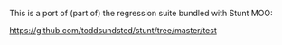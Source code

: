 This is a port of (part of) the regression suite bundled with Stunt MOO:

https://github.com/toddsundsted/stunt/tree/master/test

